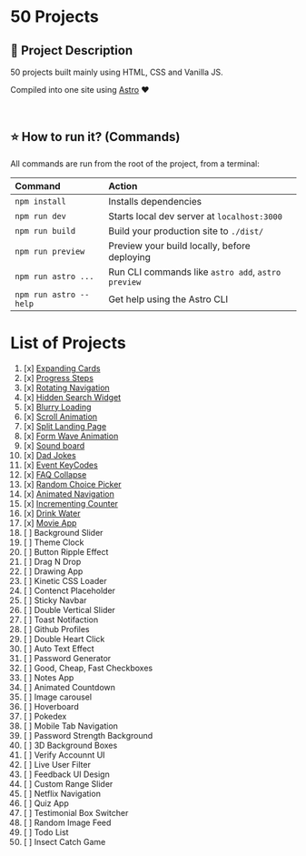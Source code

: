 # 50 Projects

## 📝 Project Description

50 projects built mainly using HTML, CSS and Vanilla JS.

Compiled into one site using [Astro](https://astro.build) ♥️

<br>

## ⭐ How to run it? (Commands)

All commands are run from the root of the project, from a terminal:

| Command                | Action                                             |
| :--------------------- | :------------------------------------------------- |
| `npm install`          | Installs dependencies                              |
| `npm run dev`          | Starts local dev server at `localhost:3000`        |
| `npm run build`        | Build your production site to `./dist/`            |
| `npm run preview`      | Preview your build locally, before deploying       |
| `npm run astro ...`    | Run CLI commands like `astro add`, `astro preview` |
| `npm run astro --help` | Get help using the Astro CLI                       |

# List of Projects

1.  [x] [Expanding Cards](https://github.com/JohnPevien/50-Projects/blob/main/src/pages/project/expanding-cards.astro)
2.  [x] [Progress Steps](https://github.com/JohnPevien/50-Projects/blob/main/src/pages/project/progress-steps.astro)
3.  [x] [Rotating Navigation](https://github.com/JohnPevien/50-Projects/blob/main/src/pages/project/rotating-navigation.astro)
4.  [x] [Hidden Search Widget](https://github.com/JohnPevien/50-Projects/blob/main/src/pages/project/hidden-search-widget.astro)
5.  [x] [Blurry Loading](https://github.com/JohnPevien/50-Projects/blob/main/src/pages/project/blurry-loading.astro)
6.  [x] [Scroll Animation](https://github.com/JohnPevien/50-Projects/blob/main/src/pages/project/scrolling-animation.astro)
7.  [x] [Split Landing Page](https://github.com/JohnPevien/50-Projects/blob/main/src/pages/project/split-landing-page.astro)
8.  [x] [Form Wave Animation](https://github.com/JohnPevien/50-Projects/blob/main/src/pages/project/form-wave-animation.astro)
9.  [x] [Sound board](https://github.com/JohnPevien/50-Projects/blob/main/src/pages/project/soundboard.astro)
10. [x] [Dad Jokes](https://github.com/JohnPevien/50-Projects/blob/main/src/pages/project/dad-jokes.astro)
11. [x] [Event KeyCodes](https://github.com/JohnPevien/50-Projects/blob/main/src/pages/project/keycode.astro)
12. [x] [FAQ Collapse](https://github.com/JohnPevien/50-Projects/blob/main/src/pages/project/faq.astro)
13. [x] [Random Choice Picker](https://github.com/JohnPevien/50-Projects/blob/main/src/pages/project/random-choice-picker.astro)
14. [x] [Animated Navigation](https://github.com/JohnPevien/50-Projects/blob/main/src/pages/project/animated-navigation.astro)
15. [x] [Incrementing Counter](https://github.com/JohnPevien/50-Projects/blob/main/src/pages/project/increment-counter.astro)
16. [x] [Drink Water](https://github.com/JohnPevien/50-Projects/blob/main/src/pages/project/drink-water.astro)
17. [x] [Movie App](https://github.com/JohnPevien/50-Projects/blob/main/src/pages/project/movie-app.astro)
18. [ ] Background Slider
19. [ ] Theme Clock
20. [ ] Button Ripple Effect
21. [ ] Drag N Drop
22. [ ] Drawing App
23. [ ] Kinetic CSS Loader
24. [ ] Contenct Placeholder
25. [ ] Sticky Navbar
26. [ ] Double Vertical Slider
27. [ ] Toast Notifaction
28. [ ] Github Profiles
29. [ ] Double Heart Click
30. [ ] Auto Text Effect
31. [ ] Password Generator
32. [ ] Good, Cheap, Fast Checkboxes
33. [ ] Notes App
34. [ ] Animated Countdown
35. [ ] Image carousel
36. [ ] Hoverboard
37. [ ] Pokedex
38. [ ] Mobile Tab Navigation
39. [ ] Password Strength Background
40. [ ] 3D Background Boxes
41. [ ] Verify Accounnt UI
42. [ ] Live User Filter
43. [ ] Feedback UI Design
44. [ ] Custom Range Slider
45. [ ] Netflix Navigation
46. [ ] Quiz App
47. [ ] Testimonial Box Switcher
48. [ ] Random Image Feed
49. [ ] Todo List
50. [ ] Insect Catch Game
